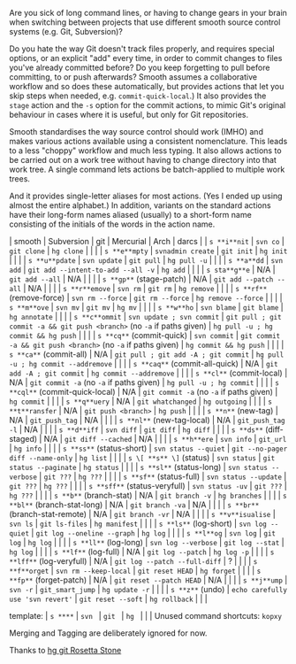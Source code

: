 Are you sick of long command lines, or having to change gears in your brain
when switching between projects that use different smooth source control
systems (e.g. Git, Subversion)?

Do you hate the way Git doesn't track files properly, and requires
special options, or an explicit "add" every time, in order to commit
changes to files you've already committed before?  Do you keep
forgetting to pull before committing, to or push afterwards?  Smooth
assumes a collaborative workflow and so does these automatically, but
provides actions that let you skip steps when needed, e.g.
`commit-quick-local`.) It also provides the `stage` action and the `-s`
option for the commit actions, to mimic Git's original behaviour in
cases where it is useful, but only for Git repositories.

Smooth standardises the way source control should work (IMHO) and makes
various actions available using a consistent nomenclature.  This leads
to a less "choppy" workflow and much less typing.  It also allows
actions to be carried out on a work tree without having to change
directory into that work tree.  A single command lets actions be
batch-applied to multiple work trees.

And it provides single-letter aliases for most actions.  (Yes I ended
up using almost the entire alphabet.)  In addition, variants on the
standard actions have their long-form names aliased (usually) to a
short-form name consisting of the initials of the words in the action
name.

| smooth         | Subversion   | git             | Mercurial  | Arch    | darcs |
| `s **i**nit`   | `svn co`     | `git clone`     | `hg clone` | | |
| `s **e**mpty`  | `svnadmin create` | `git init`  | `hg init` | | |
| `s **u**pdate` | `svn update` | `git pull`       | `hg pull -u` | | |
| `s **a**dd`    | `svn add`    | `git add --intent-to-add --all -v`  | `hg add` | | |
| `s sta**g**e`  | N/A          | `git add --all`      | N/A | | |
| `s **gp**` (stage-patch)  | N/A   | `git add --patch --all`  | N/A | | |
| `s **r**emove` | `svn rm`     | `git rm` | `hg remove` | | |
| `s **rf**` (remove-force) | `svn rm --force` | `git rm --force` | `hg remove --force` | | |
| `s **m**ove`   | `svn mv`     | `git mv` | `hg mv` | | |
| `s **w**ho`    | `svn blame`  | `git blame`      | `hg annotate` | | |
| `s **c**ommit` | `svn update ; svn commit` | `git pull ; git commit -a && git push <branch>` (no `-a` if paths given) | `hg pull -u ; hg commit && hg push` | | |
| `s **cq**` (commit-quick) | `svn commit` | `git commit -a && git push <branch>` (no `-a` if paths given) | `hg commit && hg push` | | |
| `s **ca**` (commit-all)   | N/A | `git pull ; git add -A ; git commit` | `hg pull -u ; hg commit --addremove` | | |
| `s **caq**` (commit-all-quick)  | N/A | `git add -A ; git commit` | `hg commit --addremove` | | |
| `s **cl**` (commit-local) | N/A | `git commit -a` (no `-a` if paths given) | `hg pull -u ; hg commit` | | |
| `s **cql**` (commit-quick-local) | N/A  | `git commit -a` (no `-a` if paths given)  | `hg commit` | | |
| `s **q**uery`  | N/A     | `git whatchanged` | `hg outgoing` | | |
| `s **t**ransfer` | N/A | `git push <branch>` | `hg push` | | |
| `s **n**` (new-tag) | N/A | `git_push_tag` | N/A | | |
| `s **nl**` (new-tag-local) | N/A | `git_push_tag -l` | N/A | | |
| `s **d**iff`   | `svn diff`   | `git diff` | `hg diff` | | |
| `s **ds**` (diff-staged) | N/A | `git diff --cached` | N/A | | |
| `s **h**ere`   | `svn info`   | `git_url` | `hg info` | | |
| `s **ss**` (status-short) | `svn status --quiet`  | `git --no-pager diff --name-only` | `hg list` | | |
| `s \[ **s** \]` (status) | `svn status`   | `git status --paginate` | `hg status` | | |
| `s **sl**` (status-long) | `svn status --verbose`   | `git ???` | `hg ???` | | |
| `s **sf**` (status-full) | `svn status --update`   | `git ???` | `hg ???` | | |
| `s **sff**` (status-veryfull) | `svn status -uv` | `git ???` | `hg ???` | | |
| `s **b**` (branch-stat) | N/A  | `git branch -v`      | `hg branches` | | |
| `s **bl**` (branch-stat-long) | N/A  | `git branch -va`      | N/A  | | |
| `s **br**` (branch-stat-remote) | N/A  | `git branch -vr`      | N/A  | | |
| `s **v**isualise`   | `svn ls`     | `git ls-files` | `hg manifest` | | |
| `s **ls**` (log-short) | `svn log --quiet` | `git log --oneline --graph` | `hg log` | | |
| `s **l**og` | `svn log`   | `git log` | `hg log` | | |
| `s **ll**` (log-long)  | `svn log --verbose`   | `git log --stat` | `hg log` | | |
| `s **lf**` (log-full) | N/A   | `git log --patch` | `hg log -p` | | |
| `s **lff**` (log-veryfull) | N/A | `git log --patch --full-diff` | ? | | |
| `s **f**orget`   | `svn rm --keep-local`  | `git reset HEAD` | `hg forget` | | |
| `s **fp**` (forget-patch)   | N/A  | `git reset --patch HEAD` | N/A | | |
| `s **j**ump`  | `svn -r`     | `git_smart_jump` | `hg update -r` | | |
| `s **z**` (undo)   | `echo carefully use 'svn revert'`  | `git reset --soft` | `hg rollback` | | |

template: | `s ****`  | `svn `  | `git `      | `hg ` | | |
Unused command shortcuts: `kopxy`

Merging and Tagging are deliberately ignored for now.

Thanks to [hg git Rosetta Stone](http://wiki.illumos.org/display/illumos/hg+git+Rosetta+Stone)
